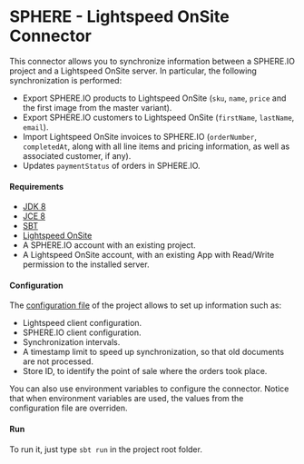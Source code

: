 SPHERE - Lightspeed OnSite Connector
==================================

This connector allows you to synchronize information between a SPHERE.IO project and a Lightspeed OnSite server.
In particular, the following synchronization is performed:

- Export SPHERE.IO products to Lightspeed OnSite (`sku`, `name`, `price` and the first image from the master variant).
- Export SPHERE.IO customers to Lightspeed OnSite (`firstName`, `lastName`, `email`).
- Import Lightspeed OnSite invoices to SPHERE.IO (`orderNumber`, `completedAt`, along with all line items and pricing information, as well as associated customer, if any).
- Updates `paymentStatus` of orders in SPHERE.IO.

#### Requirements

- [JDK 8](http://www.oracle.com/technetwork/java/javase/downloads/jdk8-downloads-2133151.html)
- [JCE 8](http://www.oracle.com/technetwork/java/javase/downloads/jce8-download-2133166.html)
- [SBT](http://www.scala-sbt.org/download.html)
- [Lightspeed OnSite](http://www.lightspeedpos.com/onsite-help/first-time-installation/)
- A SPHERE.IO account with an existing project.
- A Lightspeed OnSite account, with an existing App with Read/Write permission to the installed server.

#### Configuration

The [configuration file](https://github.com/sphereio/sphere-lightspeed-onsite-connector/blob/master/src/main/resources/application.conf) of the project allows to set up information such as:
- Lightspeed client configuration.
- SPHERE.IO client configuration.
- Synchronization intervals.
- A timestamp limit to speed up synchronization, so that old documents are not processed.
- Store ID, to identify the point of sale where the orders took place.

You can also use environment variables to configure the connector. Notice that when environment variables are used, the values from the configuration file are overriden.

#### Run

To run it, just type `sbt run` in the project root folder.


